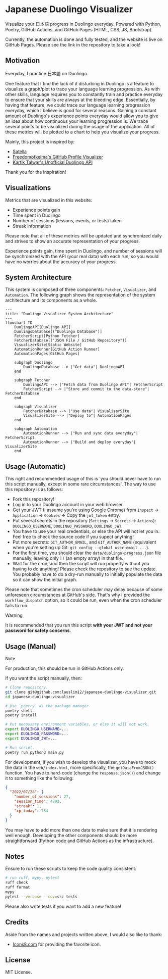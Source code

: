 # Japanese Duolingo Visualizer

Visualize your 日本語 progress in Duolingo everyday. Powered with Python, Poetry, GitHub Actions, and GitHub Pages (HTML, CSS, JS, Bootstrap).

Currently, the automation is done and fully tested, and the website is live on GitHub Pages. Please see the link in the repository to take a look!

## Motivation

Everyday, I practice 日本語 on Duolingo.

One feature that I find the lack of it disturbing in Duolingo is a feature to visualize a graph/plot to trace your language learning progression. As with other skills, language requires you to constantly train and practice everyday to ensure that your skills are always at the bleeding edge. Essentially, by having that feature, we could trace our language learning progression everyday, which I believe is good for several reasons. Gaining a constant amount of Duolingo's experience points everyday would allow you to give an idea about how continuous your learning progression is. We trace several points to be visualized during the usage of the application. All of these metrics will be plotted to a chart to help you visualize your progress.

Mainly, this project is inspired by:

- [Satella](https://github.com/lauslim12/Satella)
- [Freedomofkeima's GitHub Profile Visualizer](https://github.com/freedomofkeima/github-profile-visualizer)
- [Kartik Talwar's Unofficial Duolingo API](https://github.com/KartikTalwar/Duolingo)

Thank you for the inspiration!

## Visualizations

Metrics that are visualized in this website:

- Experience points gain
- Time spent in Duolingo
- Number of sessions (lessons, events, or tests) taken
- Streak information

Please note that all of these metrics will be updated and synchronized daily and strives to show an accurate representation of your progress.

Experience points gain, time spent in Duolingo, and number of sessions will be synchronized with the API (your real data) with each run, so you would have no worries about the accuracy of your progress.

## System Architecture

This system is composed of three components: `Fetcher`, `Visualizer`, and `Automation`. The following graph shows the representation of the system architecture and its components as a whole.

```mermaid
---
title: "Duolingo Visualizer System Architecture"
---
flowchart TD
    DuolingoAPI[Duolingo API]
    DuolingoDatabase[("Duolingo Database")]
    FetcherScript[Python Fetcher]
    FetcherDatabase[("JSON File / GitHub Repository")]
    VisualizerSite[Static Website]
    AutomationRunner[GitHub Action Runner]
    AutomationPages[GitHub Pages]

    subgraph Duolingo
        DuolingoDatabase --> |"Get data"| DuolingoAPI
    end

    subgraph Fetcher
        DuolingoAPI --> |"Fetch data from Duolingo API"| FetcherScript
        FetcherScript --> |"Store and commit to the data-store"| FetcherDatabase
    end

    subgraph Visualizer
        FetcherDatabase --> |"Use data"| VisualizerSite
        VisualizerSite --> |"Deploy to"| AutomationPages
    end

    subgraph Automation
        AutomationRunner --> |"Run and sync data everyday"| FetcherScript
        AutomationRunner --> |"Build and deploy everyday"| VisualizerSite
    end
```

## Usage (Automatic)

This right and recommended usage of this is 'you should never have to run this script manually, except in some rare circumstances'. The way to use this repository is as follows:

- Fork this repository!
- Log in to your Duolingo account in your web browser.
- Get your JWT (I assume you're using Google Chrome) from `Inspect` -> `Application` -> `Cookies` -> Copy the `jwt_token` entry.
- Put several secrets in the repository (`Settings` -> `Secrets` -> `Actions`): `DUOLINGO_USERNAME`, `DUOLINGO_PASSWORD`, `DUOLINGO_JWT`.
- You have to use your real credentials, or else the API will not let you in. Feel free to check the source code if you supect anything!
- Put more secrets: `GIT_AUTHOR_EMAIL`, and `GIT_AUTHOR_NAME` (equivalent when you're setting up Git: `git config --global user.email ...`).
- For the first time, you should clear the `data/duolingo-progress.json` file manually, leaving only `[]` (an empty array) in that file.
- Wait for the cron, and then the script will run properly without you having to do anything! Please check the repository to see the update. You probably have to do a dry-run manually to initially populate the data so it can show the initial graph.

Please note that sometimes the cron scheduler may delay because of some unforeseen circumstances at GitHub's side. That's why I provided the `workflow_dispatch` option, so it could be run, even when the cron scheduler fails to run.

> [!WARNING]
> It is recommended that you run this script **with your JWT and not your password for safety concerns**.

## Usage (Manual)

> [!NOTE]
> For production, this should be run in GitHub Actions only.

If you want the script manually, then:

```bash
# Clone repository.
git clone git@github.com:lauslim12/japanese-duolingo-visualizer.git
cd japanese-duolingo-visualizer

# Use `poetry` as the package manager.
poetry shell
poetry install

# Put necessary environment variables, or else it will not work.
export DUOLINGO_USERNAME=...
export DUOLINGO_PASSWORD=...
export DUOLINGO_JWT=...

# Run script.
poetry run python3 main.py
```

For development, if you wish to develop the visualizer, you have to mock the data in the `web/index.html`, more specifically, the `getDataFromJSON()` function. You have to hard-code (change the `response.json()`) and change it to something like the following:

```json
{
  "2022/07/28": {
    "number_of_sessions": 27,
    "session_time": 4792,
    "streak": 1,
    "xp_today": 754
  }
}
```

You may have to add more than one data to make sure that it is rendering well enough. Developing the other components should be more straightforward (Python code and GitHub Actions as the infrastructure).

## Notes

Ensure to run these scripts to keep the code quality consistent:

```bash
# run ruff, mypy, pytest
ruff check
ruff format
mypy
pytest --verbose --cov=src tests
```

Please also write tests if you want to add a new feature!

## Credits

Aside from the names and projects written above, I would also like to thank:

- [Icons8.com](https://icons8.com/icon/59388/hiragana-hi) for providing the favorite icon.

## License

MIT License.
